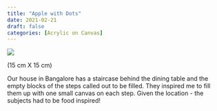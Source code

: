 ```yaml
---
title: "Apple with Dots"
date: 2021-02-21
draft: false
categories: [Acrylic on Canvas]
---
```


![](../../static/images/2021/02/Apple-with-dots.jpg)

(15 cm X 15 cm)

Our house in Bangalore has a staircase behind the dining table and the empty blocks of the steps called out to be filled. They inspired me to fill them up with one small canvas on each step. Given the location - the subjects had to be food inspired!